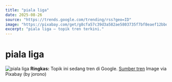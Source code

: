 ```yaml
---
title: "piala liga"
date: 2025-08-26
source: "https://trends.google.com/trending/rss?geo=ID"
image: "https://pixabay.com/get/g8cfa57c39d3a582ae5803735f7bf8eaef12bbd800570fe46df0dba1e18060fa900c1a8b830b7775672451efbd9aa1576b0a36c9b523d69de66f2d77c92267b9e_1280.jpg"
excerpt: "piala liga — topik tren terkini."
---
```

# piala liga
![piala liga](https://pixabay.com/get/g8cfa57c39d3a582ae5803735f7bf8eaef12bbd800570fe46df0dba1e18060fa900c1a8b830b7775672451efbd9aa1576b0a36c9b523d69de66f2d77c92267b9e_1280.jpg)
**Ringkas:** Topik ini sedang tren di Google.
[Sumber tren](https://trends.google.com/trending/rss?geo=ID)
Image via Pixabay (by jorono)
